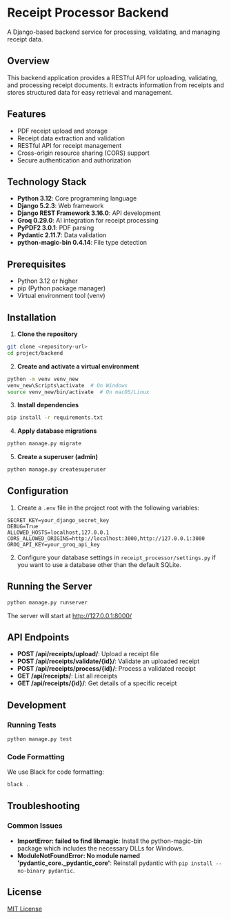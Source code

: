 # Receipt Processor Backend

A Django-based backend service for processing, validating, and managing receipt data.

## Overview

This backend application provides a RESTful API for uploading, validating, and processing receipt documents. It extracts information from receipts and stores structured data for easy retrieval and management.

## Features

- PDF receipt upload and storage
- Receipt data extraction and validation
- RESTful API for receipt management
- Cross-origin resource sharing (CORS) support
- Secure authentication and authorization

## Technology Stack

- **Python 3.12**: Core programming language
- **Django 5.2.3**: Web framework
- **Django REST Framework 3.16.0**: API development
- **Groq 0.29.0**: AI integration for receipt processing
- **PyPDF2 3.0.1**: PDF parsing
- **Pydantic 2.11.7**: Data validation
- **python-magic-bin 0.4.14**: File type detection

## Prerequisites

- Python 3.12 or higher
- pip (Python package manager)
- Virtual environment tool (venv)

## Installation

1. **Clone the repository**

```bash
git clone <repository-url>
cd project/backend
```

2. **Create and activate a virtual environment**

```bash
python -m venv venv_new
venv_new\Scripts\activate  # On Windows
source venv_new/bin/activate  # On macOS/Linux
```

3. **Install dependencies**

```bash
pip install -r requirements.txt
```

4. **Apply database migrations**

```bash
python manage.py migrate
```

5. **Create a superuser (admin)**

```bash
python manage.py createsuperuser
```

## Configuration

1. Create a `.env` file in the project root with the following variables:

```
SECRET_KEY=your_django_secret_key
DEBUG=True
ALLOWED_HOSTS=localhost,127.0.0.1
CORS_ALLOWED_ORIGINS=http://localhost:3000,http://127.0.0.1:3000
GROQ_API_KEY=your_groq_api_key
```

2. Configure your database settings in `receipt_processor/settings.py` if you want to use a database other than the default SQLite.

## Running the Server

```bash
python manage.py runserver
```

The server will start at http://127.0.0.1:8000/

## API Endpoints

- **POST /api/receipts/upload/**: Upload a receipt file
- **POST /api/receipts/validate/{id}/**: Validate an uploaded receipt
- **POST /api/receipts/process/{id}/**: Process a validated receipt
- **GET /api/receipts/**: List all receipts
- **GET /api/receipts/{id}/**: Get details of a specific receipt

## Development

### Running Tests

```bash
python manage.py test
```

### Code Formatting

We use Black for code formatting:

```bash
black .
```

## Troubleshooting

### Common Issues

- **ImportError: failed to find libmagic**: Install the python-magic-bin package which includes the necessary DLLs for Windows.
- **ModuleNotFoundError: No module named 'pydantic_core._pydantic_core'**: Reinstall pydantic with `pip install --no-binary pydantic`.

## License

[MIT License](LICENSE)
